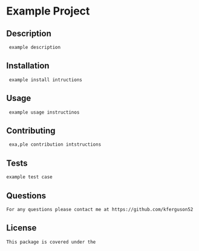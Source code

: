   # Example Project
  ## Description
     example description
  ## Installation
     example install intructions
  ## Usage
     example usage instructinos
  ## Contributing
     exa,ple contribution intstructions
  ## Tests
    example test case
  ## Questions
    For any questions please contact me at https://github.com/kferguson52
  ## License
    This package is covered under the 

